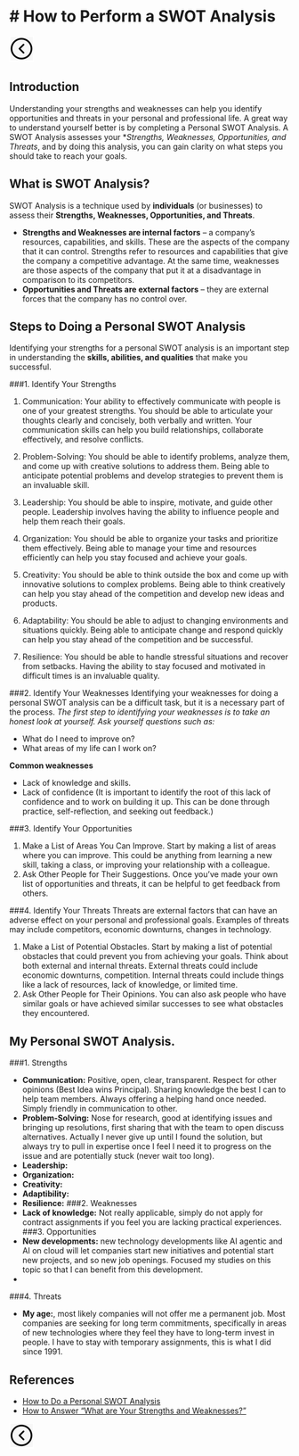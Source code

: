 # # How to Perform a SWOT Analysis
[<img src="../images/back.png">](../README.md)

## Introduction
Understanding your strengths and weaknesses can help you identify opportunities and threats in your personal and professional life. A great way to understand yourself better is by completing a Personal SWOT Analysis. A SWOT Analysis assesses your **Strengths, Weaknesses, Opportunities, and Threats*, and by doing this analysis, you can gain clarity on what steps you should take to reach your goals.

## What is SWOT Analysis?
SWOT Analysis is a technique used by **individuals** (or businesses) to assess their **Strengths, Weaknesses, Opportunities, and Threats**.
- **Strengths and Weaknesses are internal factors** – a company’s resources, capabilities, and skills. These are the aspects of the company that it can control. Strengths refer to resources and capabilities that give the company a competitive advantage. At the same time, weaknesses are those aspects of the company that put it at a disadvantage in comparison to its competitors.
- **Opportunities and Threats are external factors** – they are external forces that the company has no control over.

## Steps to Doing a Personal SWOT Analysis
Identifying your strengths for a personal SWOT analysis is an important step in understanding the **skills, abilities, and qualities** that make you successful.

###1. Identify Your Strengths
1. Communication:
   Your ability to effectively communicate with people is one of your greatest strengths. You should be able to articulate your thoughts clearly and concisely, both verbally and written. Your communication skills can help you build relationships, collaborate effectively, and resolve conflicts.

2. Problem-Solving:
   You should be able to identify problems, analyze them, and come up with creative solutions to address them. Being able to anticipate potential problems and develop strategies to prevent them is an invaluable skill.

3. Leadership:
   You should be able to inspire, motivate, and guide other people. Leadership involves having the ability to influence people and help them reach their goals.

4. Organization:
   You should be able to organize your tasks and prioritize them effectively. Being able to manage your time and resources efficiently can help you stay focused and achieve your goals.

5. Creativity:
   You should be able to think outside the box and come up with innovative solutions to complex problems. Being able to think creatively can help you stay ahead of the competition and develop new ideas and products.

6. Adaptability:
   You should be able to adjust to changing environments and situations quickly. Being able to anticipate change and respond quickly can help you stay ahead of the competition and be successful.

7. Resilience:
   You should be able to handle stressful situations and recover from setbacks. Having the ability to stay focused and motivated in difficult times is an invaluable quality.

###2. Identify Your Weaknesses
Identifying your weaknesses for doing a personal SWOT analysis can be a difficult task, but it is a necessary part of the process.
*The first step to identifying your weaknesses is to take an honest look at yourself. Ask yourself questions such as:*
- What do I need to improve on?
- What areas of my life can I work on?

**Common weaknesses**
- Lack of knowledge and skills.
- Lack of confidence (It is important to identify the root of this lack of confidence and to work on building it up. This can be done through practice, self-reflection, and seeking out feedback.)

###3. Identify Your Opportunities
1. Make a List of Areas You Can Improve. Start by making a list of areas where you can improve. This could be anything from learning a new skill, taking a class, or improving your relationship with a colleague.
2. Ask Other People for Their Suggestions. Once you’ve made your own list of opportunities and threats, it can be helpful to get feedback from others.

###4. Identify Your Threats
Threats are external factors that can have an adverse effect on your personal and professional goals.  Examples of threats may include competitors, economic downturns, changes in technology.
1. Make a List of Potential Obstacles. Start by making a list of potential obstacles that could prevent you from achieving your goals. Think about both external and internal threats. External threats could include economic downturns, competition. Internal threats could include things like a lack of resources, lack of knowledge, or limited time.
2. Ask Other People for Their Opinions. You can also ask people who have similar goals or have achieved similar successes to see what obstacles they encountered.

## My Personal SWOT Analysis.
###1. Strengths
- **Communication:** Positive, open, clear, transparent. Respect for other opinions (Best Idea wins Principal). Sharing knowledge the best I can to help team members. Always offering a helping hand once needed. Simply friendly in communication to other.
- **Problem-Solving:** Nose for research, good at identifying issues and bringing up resolutions, first sharing that with the team to open discuss alternatives. Actually I never give up until I found the solution, but always try to pull in expertise once I feel I need it to progress on the issue and are potentially stuck (never wait too long).
- **Leadership:**
- **Organization:** 
- **Creativity:**
- **Adaptibility:**
- **Resilience:**
###2. Weaknesses
- **Lack of knowledge:** Not really applicable, simply do not apply for contract assignments if you feel you are lacking practical experiences.
###3. Opportunities
- **New developments:** new technology developments like AI agentic and AI on cloud will let companies start new initiatives and potential start new projects, and so new job openings. Focused my studies on this topic so that I can benefit from this development.
- 
###4. Threats
- **My age:**, most likely companies will not offer me a permanent job. Most companies are seeking for long term commitments, specifically in areas of new technologies where they feel they have to long-term invest in people. I have to stay with temporary assignments, this is what I did since 1991.



## References
- [How to Do a Personal SWOT Analysis](https://www.geeksforgeeks.org/personal-swot-analysis-with-examples/)
- [How to Answer “What are Your Strengths and Weaknesses?”](https://www.geeksforgeeks.org/how-to-answer-what-are-your-strengths-and-weaknesses/)

[<img src="../images/back.png">](../README.md)